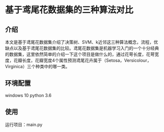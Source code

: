 # 基于鸢尾花数据集的三种算法对比
## 介绍
本文是基于鸢尾花数据集介绍了决策树、SVM、k近邻这三种算法概念，流程，优缺点以及基于鸢尾花数据集的比较。鸢尾花数据集是机器学习入门的一个十分经典的数据集，这里依然简单的介绍一下这个项目是做什么的，通过花萼长度，花萼宽度，花瓣长度，花瓣宽度4个属性预测鸢尾花卉属于（Setosa，Versicolour，Virginica）三个种类中的哪一类。
## 环境配置
windows 10
python 3.6
## 使用
运行项目：main.py
